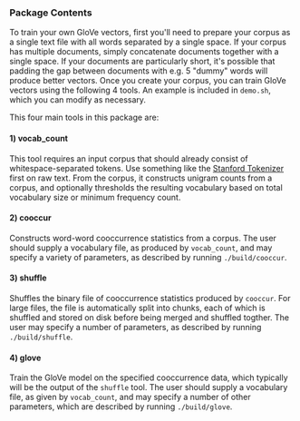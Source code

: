 ### Package Contents

To train your own GloVe vectors, first you'll need to prepare your corpus as a single text file with all words separated by a single space. If your corpus has multiple documents, simply concatenate documents together with a single space. If your documents are particularly short, it's possible that padding the gap between documents with e.g. 5 "dummy" words will produce better vectors. Once you create your corpus, you can train GloVe vectors using the following 4 tools. An example is included in `demo.sh`, which you can modify as necessary.

This four main tools in this package are: 
#### 1) vocab_count
This tool requires an input corpus that should already consist of whitespace-separated tokens. Use something like the [Stanford Tokenizer](http://nlp.stanford.edu/software/tokenizer.shtml) first on raw text. From the corpus, it constructs unigram counts from a corpus, and optionally thresholds the resulting vocabulary based on total vocabulary size or minimum frequency count.
#### 2) cooccur
Constructs word-word cooccurrence statistics from a corpus. The user should supply a vocabulary file, as produced by `vocab_count`, and may specify a variety of parameters, as described by running `./build/cooccur`.
#### 3) shuffle
Shuffles the binary file of cooccurrence statistics produced by `cooccur`. For large files, the file is automatically split into chunks, each of which is shuffled and stored on disk before being merged and shuffled togther. The user may specify a number of parameters, as described by running `./build/shuffle`.
#### 4) glove
Train the GloVe model on the specified cooccurrence data, which typically will be the output of the `shuffle` tool. The user should supply a vocabulary file, as given by `vocab_count`, and may specify a number of other parameters, which are described by running `./build/glove`.
